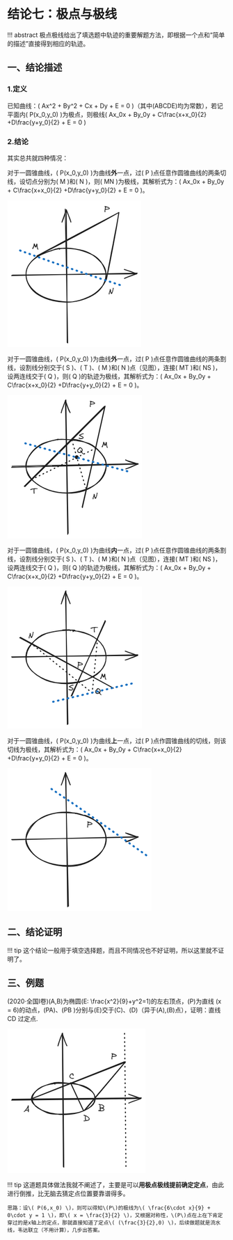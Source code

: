 # 结论七：极点与极线

!!! abstract
    极点极线给出了填选题中轨迹的重要解题方法，即根据一个点和“简单的描述”直接得到相应的轨迹。

## 一、结论描述

### 1.定义

已知曲线：\( Ax^2 + By^2 + Cx + Dy + E = 0 \)（其中\(ABCDE\)均为常数），若记平面内\( P(x_0,y_0) \)为极点，则极线\( Ax_0x + By_0y + C\frac{x+x_0}{2} +D\frac{y+y_0}{2} + E  = 0 \)

### 2.结论

其实总共就四种情况：

对于一圆锥曲线，\( P(x_0,y_0) \)为曲线**外**一点，过\( P \)点任意作圆锥曲线的两条切线，设切点分别为\( M \)和\( N \)，则\( MN \)为极线，其解析式为：\( Ax_0x + By_0y + C\frac{x+x_0}{2} +D\frac{y+y_0}{2} + E  = 0 \)。

![7_1](img/7_1.png)

对于一圆锥曲线，\( P(x_0,y_0) \)为曲线**外**一点，过\( P \)点任意作圆锥曲线的两条割线，设割线分别交于\( S \)、\( T \)、\( M \)和\( N \)点（见图），连接\( MT \)和\( NS \)，设两连线交于\( Q \)，则\( Q \)的轨迹为极线，其解析式为：\( Ax_0x + By_0y + C\frac{x+x_0}{2} +D\frac{y+y_0}{2} + E  = 0 \)。

![7_2](img/7_2.png)

对于一圆锥曲线，\( P(x_0,y_0) \)为曲线**内**一点，过\( P \)点任意作圆锥曲线的两条割线，设割线分别交于\( S \)、\( T \)、\( M \)和\( N \)点（见图），连接\( MT \)和\( NS \)，设两连线交于\( Q \)，则\( Q \)的轨迹为极线，其解析式为：\( Ax_0x + By_0y + C\frac{x+x_0}{2} +D\frac{y+y_0}{2} + E  = 0 \)。

![7_3](img/7_3.png)

对于一圆锥曲线，\( P(x_0,y_0) \)为曲线**上**一点，过\( P \)点作圆锥曲线的切线，则该切线为极线，其解析式为：\( Ax_0x + By_0y + C\frac{x+x_0}{2} +D\frac{y+y_0}{2} + E  = 0 \)。

![7_4](img/7_4.png)

## 二、结论证明

!!! tip
    这个结论一般用于填空选择题，而且不同情况也不好证明，所以这里就不证明了。

## 三、例题

(2020·全国Ⅰ卷)\(A,B\)为椭圆\(E: \frac{x^2}{9}+y^2=1\)的左右顶点，\(P\)为直线 
\(x = 6\)的动点，\(PA\)、\(PB \)分别与\(E\)交于\(C\)、\(D\)（异于\(A\),\(B\)点），证明：直线 CD 过定点.

![7_5](img/7_5.png)


!!! tip
    这道题具体做法我就不阐述了，主要是可以**用极点极线提前确定定点**，由此进行倒推，比无脑去猜定点位置要靠谱得多。

    思路：设\( P(6,x_0) \)，则可以得知\(P\)的极线为\( \frac{6\cdot x}{9} + 0\cdot y = 1 \)，即\( x = \frac{3}{2} \)，又根据对称性，\(P\)点在上在下肯定穿过的是x轴上的定点，那就直接知道了定点\( (\frac{3}{2},0) \)，后续做题就是流水线，韦达联立（不用计算），几步出答案。
